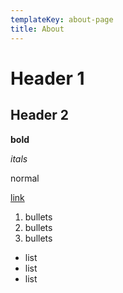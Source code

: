 ```yaml
---
templateKey: about-page
title: About
---
```

# Header 1

## Header 2

**bold**

_itals_

normal

[link](http://www.google.com)

1. bullets
2. bullets
3. bullets



* list
* list 
* list
